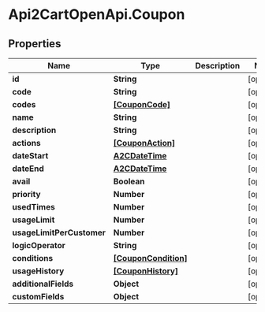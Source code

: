 # Api2CartOpenApi.Coupon

## Properties

Name | Type | Description | Notes
------------ | ------------- | ------------- | -------------
**id** | **String** |  | [optional] 
**code** | **String** |  | [optional] 
**codes** | [**[CouponCode]**](CouponCode.md) |  | [optional] 
**name** | **String** |  | [optional] 
**description** | **String** |  | [optional] 
**actions** | [**[CouponAction]**](CouponAction.md) |  | [optional] 
**dateStart** | [**A2CDateTime**](A2CDateTime.md) |  | [optional] 
**dateEnd** | [**A2CDateTime**](A2CDateTime.md) |  | [optional] 
**avail** | **Boolean** |  | [optional] 
**priority** | **Number** |  | [optional] 
**usedTimes** | **Number** |  | [optional] 
**usageLimit** | **Number** |  | [optional] 
**usageLimitPerCustomer** | **Number** |  | [optional] 
**logicOperator** | **String** |  | [optional] 
**conditions** | [**[CouponCondition]**](CouponCondition.md) |  | [optional] 
**usageHistory** | [**[CouponHistory]**](CouponHistory.md) |  | [optional] 
**additionalFields** | **Object** |  | [optional] 
**customFields** | **Object** |  | [optional] 


